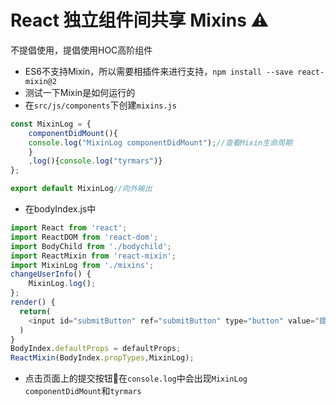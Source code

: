 # React 独立组件间共享 Mixins ⚠

不提倡使用，提倡使用HOC高阶组件

* ES6不支持Mixin，所以需要相插件来进行支持，`npm install --save react-mixin@2`
* 测试一下Mixin是如何运行的
* 在`src/js/components`下创建`mixins.js`

```javascript
const MixinLog = {
    componentDidMount(){
    console.log("MixinLog componentDidMount");//查看Mixin生命周期
    }
    ,log(){console.log("tyrmars")}
};

export default MixinLog//向外输出
```

* 在bodyIndex.js中

```javascript
import React from 'react';
import ReactDOM from 'react-dom';
import BodyChild from './bodychild';
import ReactMixin from 'react-mixin';
import MixinLog from './mixins';
changeUserInfo() {
    MixinLog.log();
};
render() {
  return(
    <input id="submitButton" ref="submitButton" type="button" value="提交" onClick{this.changeUserInfo.bind(this, 99)}/>
  )
}
BodyIndex.defaultProps = defaultProps;
ReactMixin(BodyIndex.propTypes,MixinLog);
```

* 点击页面上的提交按钮🔘在`console.log`中会出现`MixinLog componentDidMount`和`tyrmars`

